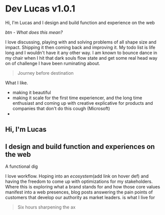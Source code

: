 # Dev Lucas v1.0.1

Hi, I'm Lucas and I design and build function and  experience on the web 

*btn - What does this mean?*

I love discussing, playing with and solving problems of all shape size and impact. Shipping it then coming back and improving it. My todo list is life long and I wouldn't have it any other way. I am known to bounce dance in my chair when I hit that dark souls flow state and get some real head way on of challenge I have been ruminating about. 

>  Journey before destination     



What I like.

- making it beautiful
- making it scale for the first time experiencer, and the long time enthusiast and coming up with creative explicative for products and companies that don't do this cough (Microsoft)
-   





## Hi, I'm Lucas

##  I design and build function and  experiences on the web 

A functional dig



I love workflow. Hoping into an  *ecosystem*(add link on hover def) and having the freedom to come up with optimizations for my stakeholders. Where this is exploring what a brand stands for and how those core values manifest into a web presences, blog posts answering the pain points of customers that develop our authority as market leaders.  is what I live for 

> Six hours sharpening the ax





